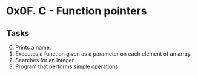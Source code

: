 # 0x0F. C - Function pointers

## Tasks
0. Prints a name.
1. Executes a function given as a parameter on each element of an array.
2. Searches for an integer.
3. Program that performs simple operations.